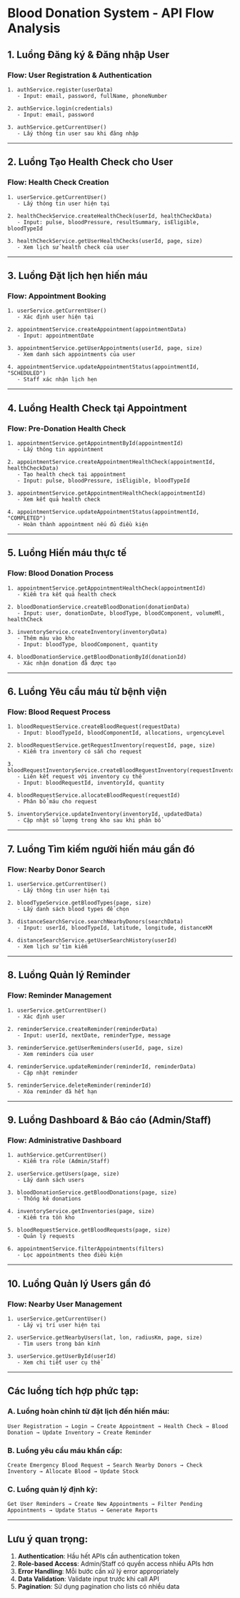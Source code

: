 # Blood Donation System - API Flow Analysis

## 1. **Luồng Đăng ký & Đăng nhập User**

### Flow: User Registration & Authentication
```
1. authService.register(userData)
   - Input: email, password, fullName, phoneNumber
   
2. authService.login(credentials)  
   - Input: email, password
   
3. authService.getCurrentUser()
   - Lấy thông tin user sau khi đăng nhập
```

---

## 2. **Luồng Tạo Health Check cho User**

### Flow: Health Check Creation
```
1. userService.getCurrentUser()
   - Lấy thông tin user hiện tại
   
2. healthCheckService.createHealthCheck(userId, healthCheckData)
   - Input: pulse, bloodPressure, resultSummary, isEligible, bloodTypeId
   
3. healthCheckService.getUserHealthChecks(userId, page, size)
   - Xem lịch sử health check của user
```

---

## 3. **Luồng Đặt lịch hẹn hiến máu**

### Flow: Appointment Booking
```
1. userService.getCurrentUser()
   - Xác định user hiện tại
   
2. appointmentService.createAppointment(appointmentData)
   - Input: appointmentDate
   
3. appointmentService.getUserAppointments(userId, page, size)
   - Xem danh sách appointments của user
   
4. appointmentService.updateAppointmentStatus(appointmentId, "SCHEDULED")
   - Staff xác nhận lịch hẹn
```

---

## 4. **Luồng Health Check tại Appointment**

### Flow: Pre-Donation Health Check
```
1. appointmentService.getAppointmentById(appointmentId)
   - Lấy thông tin appointment
   
2. appointmentService.createAppointmentHealthCheck(appointmentId, healthCheckData)
   - Tạo health check tại appointment
   - Input: pulse, bloodPressure, isEligible, bloodTypeId
   
3. appointmentService.getAppointmentHealthCheck(appointmentId)
   - Xem kết quả health check
   
4. appointmentService.updateAppointmentStatus(appointmentId, "COMPLETED")
   - Hoàn thành appointment nếu đủ điều kiện
```

---

## 5. **Luồng Hiến máu thực tế**

### Flow: Blood Donation Process
```
1. appointmentService.getAppointmentHealthCheck(appointmentId)
   - Kiểm tra kết quả health check
   
2. bloodDonationService.createBloodDonation(donationData)
   - Input: user, donationDate, bloodType, bloodComponent, volumeMl, healthCheck
   
3. inventoryService.createInventory(inventoryData)
   - Thêm máu vào kho
   - Input: bloodType, bloodComponent, quantity
   
4. bloodDonationService.getBloodDonationById(donationId)
   - Xác nhận donation đã được tạo
```

---

## 6. **Luồng Yêu cầu máu từ bệnh viện**

### Flow: Blood Request Process
```
1. bloodRequestService.createBloodRequest(requestData)
   - Input: bloodTypeId, bloodComponentId, allocations, urgencyLevel
   
2. bloodRequestService.getRequestInventory(requestId, page, size)
   - Kiểm tra inventory có sẵn cho request
   
3. bloodRequestInventoryService.createBloodRequestInventory(requestInventoryData)
   - Liên kết request với inventory cụ thể
   - Input: bloodRequestId, inventoryId, quantity
   
4. bloodRequestService.allocateBloodRequest(requestId)
   - Phân bổ máu cho request
   
5. inventoryService.updateInventory(inventoryId, updatedData)
   - Cập nhật số lượng trong kho sau khi phân bổ
```

---

## 7. **Luồng Tìm kiếm người hiến máu gần đó**

### Flow: Nearby Donor Search
```
1. userService.getCurrentUser()
   - Lấy thông tin user hiện tại
   
2. bloodTypeService.getBloodTypes(page, size)
   - Lấy danh sách blood types để chọn
   
3. distanceSearchService.searchNearbyDonors(searchData)
   - Input: userId, bloodTypeId, latitude, longitude, distanceKM
   
4. distanceSearchService.getUserSearchHistory(userId)
   - Xem lịch sử tìm kiếm
```

---

## 8. **Luồng Quản lý Reminder**

### Flow: Reminder Management
```
1. userService.getCurrentUser()
   - Xác định user
   
2. reminderService.createReminder(reminderData)
   - Input: userId, nextDate, reminderType, message
   
3. reminderService.getUserReminders(userId, page, size)
   - Xem reminders của user
   
4. reminderService.updateReminder(reminderId, reminderData)
   - Cập nhật reminder
   
5. reminderService.deleteReminder(reminderId)
   - Xóa reminder đã hết hạn
```

---

## 9. **Luồng Dashboard & Báo cáo (Admin/Staff)**

### Flow: Administrative Dashboard
```
1. authService.getCurrentUser()
   - Kiểm tra role (Admin/Staff)
   
2. userService.getUsers(page, size)
   - Lấy danh sách users
   
3. bloodDonationService.getBloodDonations(page, size)
   - Thống kê donations
   
4. inventoryService.getInventories(page, size)
   - Kiểm tra tồn kho
   
5. bloodRequestService.getBloodRequests(page, size)
   - Quản lý requests
   
6. appointmentService.filterAppointments(filters)
   - Lọc appointments theo điều kiện
```

---

## 10. **Luồng Quản lý Users gần đó**

### Flow: Nearby User Management
```
1. userService.getCurrentUser()
   - Lấy vị trí user hiện tại
   
2. userService.getNearbyUsers(lat, lon, radiusKm, page, size)
   - Tìm users trong bán kính
   
3. userService.getUserById(userId)
   - Xem chi tiết user cụ thể
```

---

## **Các luồng tích hợp phức tạp:**

### **A. Luồng hoàn chỉnh từ đặt lịch đến hiến máu:**
```
User Registration → Login → Create Appointment → Health Check → Blood Donation → Update Inventory → Create Reminder
```

### **B. Luồng yêu cầu máu khẩn cấp:**
```
Create Emergency Blood Request → Search Nearby Donors → Check Inventory → Allocate Blood → Update Stock
```

### **C. Luồng quản lý định kỳ:**
```
Get User Reminders → Create New Appointments → Filter Pending Appointments → Update Status → Generate Reports
```

---

## **Lưu ý quan trọng:**

1. **Authentication**: Hầu hết APIs cần authentication token
2. **Role-based Access**: Admin/Staff có quyền access nhiều APIs hơn
3. **Error Handling**: Mỗi bước cần xử lý error appropriately
4. **Data Validation**: Validate input trước khi call API
5. **Pagination**: Sử dụng pagination cho lists có nhiều data